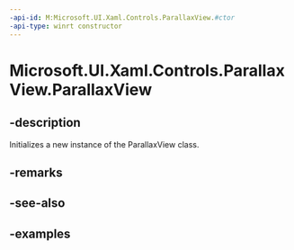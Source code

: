 ```yaml
---
-api-id: M:Microsoft.UI.Xaml.Controls.ParallaxView.#ctor
-api-type: winrt constructor
---
```

<!-- Method syntax.
public ParallaxView.ParallaxView()
-->

# Microsoft.UI.Xaml.Controls.ParallaxView.ParallaxView


## -description

Initializes a new instance of the ParallaxView class.


## -remarks


## -see-also


## -examples


